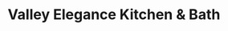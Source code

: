 ---
title: "Valley Elegance Kitchen & Bath"
url: /hackettstown/valley-elegance-kitchen-und-bath/
shop: Küchen
---